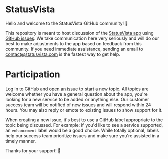 # StatusVista

Hello and welcome to the StatusVista GitHub community! 👋

This repository is meant to host discussion of the
[StatusVista app](https://statusvista.com) using
[GitHub issues](https://docs.github.com/en/issues/tracking-your-work-with-issues/about-issues).
We take communication here very seriously and will do our best to make
adjustments to the app based on feedback from this community. If you need
immediate assistance, sending an email to
[contact@statusvista.com](mailto:contact@statusvista.com) is the fastest way to
get help.

# Participation

Log in to GitHub and
[open an issue](https://github.com/statusvista/community/issues/new) to start a
new topic. All topics are welcome whether you have a general question about the
app, you're looking for a new service to be added or anything else. Our customer
success team will be notified of new issues and will respond within 24 hours.
You may also reply or emote to existing issues to show support for it.

When creating a new issue, it's best to use a GitHub label appropriate to the
topic being discussed. For example: if you'd like to see a service supported, an
`enhancement` label would be a good choice. While totally optional, labels help
our success team prioritize issues and make sure you're assisted in a timely
manner.

Thanks for your support! 🥂
